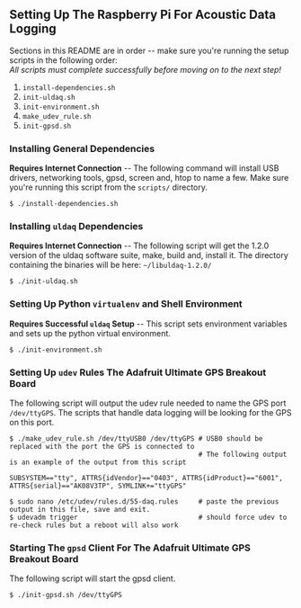 ## Setting Up The Raspberry Pi For Acoustic Data Logging
Sections in this README are in order -- make sure you're running the setup scripts in the following order:<br>
_All scripts must complete successfully before moving on to the next step!_

1. `install-dependencies.sh`
2. `init-uldaq.sh`
3. `init-environment.sh`
4. `make_udev_rule.sh`
5. `init-gpsd.sh`

### Installing General Dependencies 
__Requires Internet Connection__ -- The following command will install USB drivers, networking tools, gpsd, screen and, htop to name a few. Make sure you're running this script from the `scripts/` directory.
```
$ ./install-dependencies.sh
```

### Installing `uldaq` Dependencies 
__Requires Internet Connection__ -- The following script will get the 1.2.0 version of the uldaq software suite, make, build and, install it. The directory containing the binaries will be here: `~/libuldaq-1.2.0/`
```
$ ./init-uldaq.sh
```

### Setting Up Python `virtualenv` and Shell Environment
__Requires Successful `uldaq` Setup__ -- This script sets environment variables and sets up the python virtual environment.
```
$ ./init-environment.sh
```

### Setting Up `udev` Rules The Adafruit Ultimate GPS Breakout Board
The following script will output the udev rule needed to name the GPS port `/dev/ttyGPS`. The scripts that handle data logging will be looking for the GPS on this port.
```
$ ./make_udev_rule.sh /dev/ttyUSB0 /dev/ttyGPS # USB0 should be replaced with the port the GPS is connected to 
                                               # The following output is an example of the output from this script

SUBSYSTEM=="tty", ATTRS{idVendor}=="0403", ATTRS{idProduct}=="6001", ATTRS{serial}=="AK08V3TP", SYMLINK+="ttyGPS"
```
```
$ sudo nano /etc/udev/rules.d/55-daq.rules     # paste the previous output in this file, save and exit.
$ udevadm trigger                              # should force udev to re-check rules but a reboot will also work
```

### Starting The `gpsd` Client For The Adafruit Ultimate GPS Breakout Board
The following script will start the gpsd client.
```
$ ./init-gpsd.sh /dev/ttyGPS
```